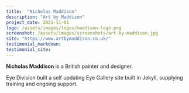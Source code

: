 ```yaml
---
title:  "Nicholas Maddison"
description: "Art by Maddison"
project_date: 2021-11-01
logo: /assets/images/logos/maddison-logo.png
screenshot: /assets/images/screenshots/art-by-maddison.jpg
site: "https://www.artbymaddison.co.uk/"
testimonial_markdown: 
testimonial_cite: 
---
```


**Nicholas Maddison** is a British painter and designer.

Eye Division built a self updating Eye Gallery site built in Jekyll, supplying training and ongoing support.

